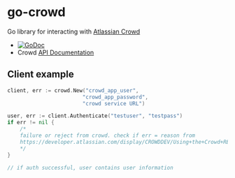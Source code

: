 go-crowd
========
Go library for interacting with [Atlassian Crowd](https://www.atlassian.com/software/crowd/)

* [![GoDoc](https://godoc.org/github.com/jda/go-crowd?status.png)](http://godoc.org/github.com/jda/go-crowd)
* Crowd [API Documentation](https://developer.atlassian.com/display/CROWDDEV/Remote+API+Reference)

## Client example
```go
client, err := crowd.New("crowd_app_user", 
                        "crowd_app_password", 
                        "crowd service URL")

user, err := client.Authenticate("testuser", "testpass")
if err != nil {
    /*
    failure or reject from crowd. check if err = reason from 
    https://developer.atlassian.com/display/CROWDDEV/Using+the+Crowd+REST+APIs#UsingtheCrowdRESTAPIs-HTTPResponseCodesandErrorResponses
    */
}

// if auth successful, user contains user information
```